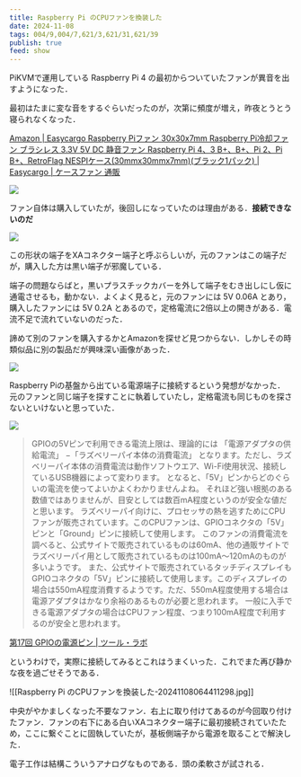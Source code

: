 ```yaml
---
title: Raspberry Pi のCPUファンを換装した
date: 2024-11-08
tags: 004/9,004/7,621/3,621/31,621/39
publish: true
feed: show
---
```

PiKVMで運用している Raspberry Pi 4 の最初からついていたファンが異音を出すようになった．

最初はたまに変な音をするぐらいだったのが，次第に頻度が増え，昨夜とうとう寝られなくなった．

[Amazon \| Easycargo Raspberry Piファン 30x30x7mm Raspberry Pi冷却ファン ブラシレス 3.3V 5V DC 静音ファン Raspberry Pi 4、3 B+、B+、Pi 2、Pi B+、RetroFlag NESPIケース(30mmx30mmx7mm)(ブラック1パック) \| Easycargo \| ケースファン 通販](https://amzn.asia/d/dWmVpZI)

![](https://m.media-amazon.com/images/I/615Cw3iGtVL._SX522_.jpg)

ファン自体は購入していたが，後回しになっていたのは理由がある．**接続できないのだ**

![](https://m.media-amazon.com/images/I/61N4-xehpFL._SX522_.jpg)

この形状の端子をXAコネクター端子と呼ぶらしいが，元のファンはこの端子だが，購入した方は黒い端子が邪魔している．

端子の問題ならばと，黒いプラスチックカバーを外して端子をむき出しにし仮に通電させるも，動かない．よくよく見ると，元のファンには 5V 0.06A とあり，購入したファンには 5V 0.2A とあるので，定格電流に2倍以上の開きがある．電流不足で流れていないのだった．

諦めて別のファンを購入するかとAmazonを探せど見つからない．しかしその時類似品に別の製品だが興味深い画像があった．

![](https://m.media-amazon.com/images/I/615Cw3iGtVL._SX522_.jpg)

Raspberry Piの基盤から出ている電源端子に接続するという発想がなかった．元のファンと同じ端子を探すことに執着していたし，定格電流も同じものを探さないといけないと思っていた．

![](https://tool-lab.com/wp-content/uploads/2022/05/raspberrypi-node-red-17_gpio-numbering.png)

> GPIOの5Vピンで利用できる電流上限は、理論的には
「電源アダプタの供給電流」 −「ラズベリーパイ本体の消費電流」
となります。ただし、ラズベリーパイ本体の消費電流は動作ソフトウエア、Wi-Fi使用状況、接続しているUSB機器によって変わります。
となると、「5V」ピンからどのぐらいの電流を使ってよいかよくわかりませんよね。
それほど強い根拠のある数値ではありませんが、目安としては数百mA程度というのが安全な値だと思います。
ラズベリーパイ向けに、プロセッサの熱を逃すためにCPUファンが販売されています。このCPUファンは、GPIOコネクタの「5V」ピンと「Ground」ピンに接続して使用します。
このファンの消費電流を調べると、公式サイトで販売されているものは60mA、他の通販サイトでラズベリーパイ用として販売されているものは100mA〜120mAのものが多いようです。
また、公式サイトで販売されているタッチディスプレイもGPIOコネクタの「5V」ピンに接続して使用します。このディスプレイの場合は550mA程度消費するようです。ただ、550mA程度使用する場合は電源アダプタはかなり余裕のあるものが必要と思われます。
一般に入手できる電源アダプタの場合はCPUファン程度、つまり100mA程度で利用するのが安全と思われます。

[第17回 GPIOの電源ピン \| ツール・ラボ](https://tool-lab.com/raspberrypi-node-red-17/#index_id6)

というわけで，実際に接続してみるとこれはうまくいった．これでまた再び静かな夜を過ごせそうである．

![[Raspberry Pi のCPUファンを換装した-20241108064411298.jpg]]

中央がやかましくなった不要なファン．右上に取り付けてあるのが今回取り付けたファン．ファンの右下にある白いXAコネクター端子に最初接続されていたため，ここに繋ぐことに固執していたが，基板側端子から電源を取ることで解決した．

電子工作は結構こういうアナログなものである．頭の柔軟さが試される．